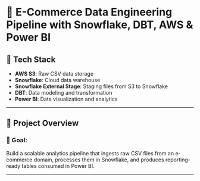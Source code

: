 # 🧪 E-Commerce Data Engineering Pipeline with Snowflake, DBT, AWS & Power BI

## 📌 Tech Stack

- **AWS S3**: Raw CSV data storage  
- **Snowflake**: Cloud data warehouse  
- **Snowflake External Stage**: Staging files from S3 to Snowflake
- **DBT**: Data modeling and transformation  
- **Power BI**: Data visualization and analytics  

---

## 🚀 Project Overview

### 🎯 Goal:
Build a scalable analytics pipeline that ingests raw CSV files from an e-commerce domain, processes them in Snowflake, and produces reporting-ready tables consumed in Power BI.

---
